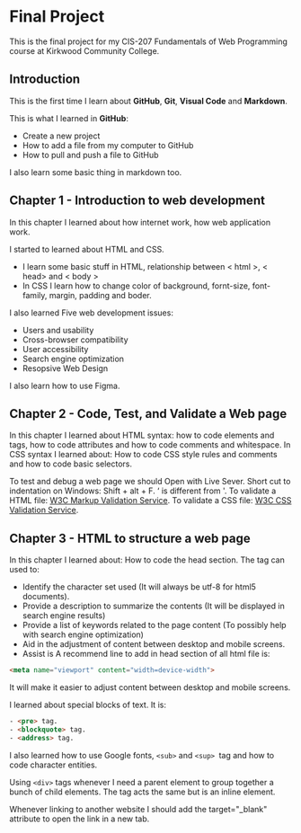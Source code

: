 # Final Project
This is the final project for my CIS-207 Fundamentals of Web Programming course at Kirkwood Community College.

## Introduction
This is the first time I learn about **GitHub**, **Git**, **Visual Code** and **Markdown**.

This is what I learned in **GitHub**:
- Create a new project
- How to add a file from my computer to GitHub
- How to pull and push a file to GitHub

I also learn some basic thing in markdown too.

## Chapter 1 - Introduction to web development
In this chapter I learned about how internet work, how web application work.

I started to learned about HTML and CSS. 
-  I learn some basic stuff in HTML, relationship between \< html \>, \< head\> and \< body \>
-  In CSS I learn how to change color of background, fornt-size, font-family, margin, padding and boder.

I also learned Five web development issues:
-   Users and usability
-   Cross-browser compatibility
-   User accessibility
-   Search engine optimization
-   Resopsive Web Design

I also learn how to use Figma.


## Chapter 2 - Code, Test, and Validate a Web page
In this chapter I learned about HTML syntax: how to code elements and tags, how to code attributes and how to code comments and whitespace.
In CSS syntax I learned about: How to code CSS style rules and comments and how to code basic selectors.

To test and debug a web page we should Open with Live Sever.
Short cut to indentation on Windows: Shift + alt + F.
‘ is different from '.
To validate a HTML file: [W3C Markup Validation Service](https://validator.w3.org/).
To validate a CSS file: [ W3C CSS Validation Service](https://jigsaw.w3.org/css-validator/).


## Chapter 3 - HTML to structure a web page
In this chapter I learned about: How to code the head section.
The <meta> tag can used to:
- Identify the character set used (It will always be utf-8 for html5 documents).
- Provide a description to summarize the contents (It will be displayed in search engine results)
- Provide a list of keywords related to the page content (To possibly help with search engine optimization)
- Aid in the adjustment of content between desktop and mobile screens.
- Assist is
A recommend line to add in head section of all html file is:
```html
<meta name="viewport" content="width=device-width">
```
It will make it easier to adjust content between desktop and mobile screens.

I learned about special blocks of text. It is:
```html
- <pre> tag.
- <blockquote> tag.
- <address> tag.
```

I also learned how to use Google fonts, `<sub>` and `<sup> `tag and how to code character entities.

Using `<div>` tags whenever I need a parent element to group together a bunch of child elements. The <span> tag acts the same but is an inline element. 

Whenever linking to another website I should add the target="_blank" attribute to open the link in a new tab.

